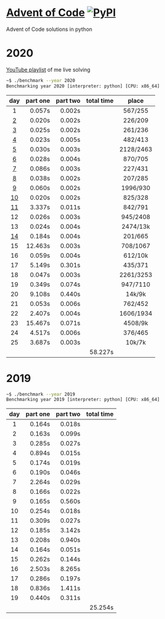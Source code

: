 # [Advent of Code](https://adventofcode.com/) [![PyPI](https://img.shields.io/pypi/pyversions/Django.svg?style=plastic)](https://github.com/filipmlynarski/Advent-of-Code)
Advent of Code solutions in python

2020
===
[YouTube playlist](https://www.youtube.com/playlist?list=PLFF0-5ncIM6ycAECluTyq6SIDbgC4g5eu) of me live solving

```bash
~$ ./benchmark --year 2020
Benchmarking year 2020 [interpreter: python] [CPU: x86_64]
```
|  day   | part one | part two |total time|   place   |
|:------:|---------:|---------:|---------:|:---------:|
|   1    |    0.057s|    0.002s|          |  567/255  |
| [2][2] |    0.020s|    0.002s|          |  226/209  |
| [3][3] |    0.025s|    0.002s|          |  261/236  |
| [4][4] |    0.023s|    0.005s|          |  482/413  |
| [5][5] |    0.030s|    0.003s|          | 2128/2463 |
| [6][6] |    0.028s|    0.004s|          |  870/705  |
| [7][7] |    0.086s|    0.003s|          |  227/431  |
| [8][8] |    0.038s|    0.002s|          |  207/285  |
| [9][9] |    0.060s|    0.002s|          | 1996/930  |
|[10][10]|    0.020s|    0.002s|          |  825/328  |
|[11][11]|    3.337s|    0.011s|          |  842/791  |
|   12   |    0.026s|    0.003s|          |  945/2408 |
|   13   |    0.024s|    0.004s|          | 2474/13k  |
|[14][14]|    0.184s|    0.004s|          |  201/665  |
|   15   |   12.463s|    0.003s|          |  708/1067 |
|   16   |    0.059s|    0.004s|          |  612/10k  |
|   17   |    5.149s|    0.301s|          |  435/371  |
|   18   |    0.047s|    0.003s|          | 2261/3253 |
|   19   |    0.349s|    0.074s|          |  947/7110 |
|   20   |    9.108s|    0.440s|          |  14k/9k   |
|   21   |    0.053s|    0.006s|          |  762/452  |
|   22   |    2.407s|    0.004s|          | 1606/1934 |
|   23   |   15.467s|    0.071s|          | 4508/9k   |
|   24   |    4.517s|    0.006s|          |  376/465  |
|   25   |    3.687s|    0.003s|          |  10k/7k   |
|        |          |          |   58.227s|           |


[2]: https://youtu.be/kEH0Vb9BFRU
[3]: https://youtu.be/egcCF6YUyW4
[4]: https://youtu.be/5GBK3uDNy4Y
[5]: https://youtu.be/Q_NCQieBkeI
[6]: https://youtu.be/K9SNqWgl9UM
[7]: https://youtu.be/ubkqflCI3R4
[8]: https://youtu.be/m9EyaiVlwMY
[9]: https://youtu.be/abwf0GcTBQo
[10]: https://youtu.be/bYIqRFw47i8
[11]: https://youtu.be/YQObG5aAR7w
[14]: https://youtu.be/zqnG65_jDhQ
2019
===
```bash
~$ ./benchmark --year 2019
Benchmarking year 2019 [interpreter: python] [CPU: x86_64]
```
| day | part one | part two |total time|
|:---:|---------:|---------:|---------:|
|  1  |    0.164s|    0.018s|          |
|  2  |    0.163s|    0.099s|          |
|  3  |    0.285s|    0.027s|          |
|  4  |    0.894s|    0.015s|          |
|  5  |    0.174s|    0.019s|          |
|  6  |    0.190s|    0.046s|          |
|  7  |    2.264s|    0.029s|          |
|  8  |    0.166s|    0.022s|          |
|  9  |    0.165s|    0.560s|          |
|  10 |    0.254s|    0.018s|          |
|  11 |    0.309s|    0.027s|          |
|  12 |    0.185s|    3.142s|          |
|  13 |    0.208s|    0.940s|          |
|  14 |    0.164s|    0.051s|          |
|  15 |    0.262s|    0.144s|          |
|  16 |    2.503s|    8.265s|          |
|  17 |    0.286s|    0.197s|          |
|  18 |    0.836s|    1.411s|          |
|  19 |    0.440s|    0.311s|          |
|     |          |          |   25.254s|
